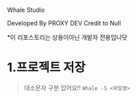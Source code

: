Whale Studio

Developed By PROXY DEV
Credit to Null


*이 리포스토리는 상용이아닌 개발자 전용입니닷

# 1.프로젝트 저장
> 대소문자 구분 있어요!!
``Whale -S <파일명>`` 
